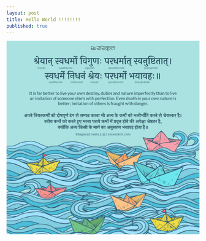 ```yaml
---
layout: post
title: Hello World !!!!!!!!
published: true
---
```


![](/images/06.05.2018.jpg "Karma Yoga")
